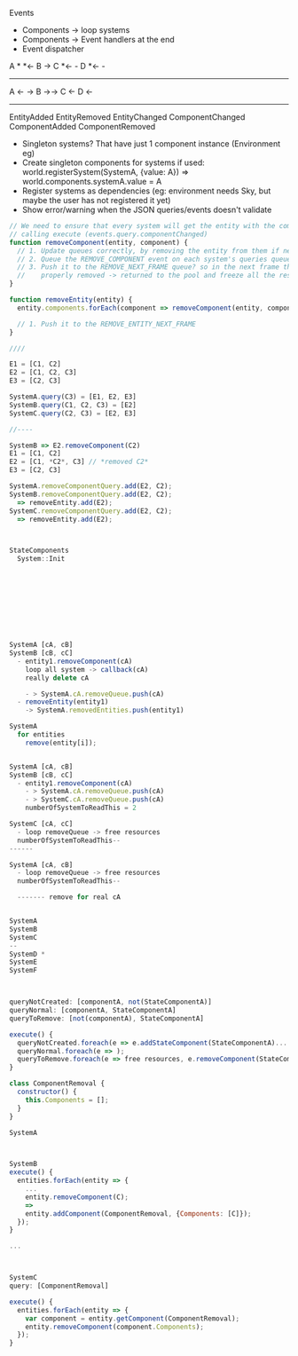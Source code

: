 Events
- Components -> loop systems
- Components -> Event handlers at the end
- Event dispatcher

A *   *<-
B ->
C *<- -
D *<- -
----  ----

A <- ->
B ->->
C <-
D <-
----    ----


EntityAdded
EntityRemoved
EntityChanged
ComponentChanged
ComponentAdded
ComponentRemoved

* Singleton systems? That have just 1 component instance (Environment eg)
* Create singleton components for systems if used: world.registerSystem(SystemA, {value: A}) => world.components.systemA.value = A
* Register systems as dependencies (eg: environment needs Sky, but maybe the user has not registered it yet)
* Show error/warning when the JSON queries/events doesn't validate

```javascript
// We need to ensure that every system will get the entity with the component's data when
// calling execute (events.query.componentChanged)
function removeComponent(entity, component) {
  // 1. Update queues correctly, by removing the entity from them if needed
  // 2. Queue the REMOVE_COMPONENT event on each system's queries queues
  // 3. Push it to the REMOVE_NEXT_FRAME queue? so in the next frame this will get
  //    properly removed -> returned to the pool and freeze all the resources
}

function removeEntity(entity) {
  entity.components.forEach(component => removeComponent(entity, component));

  // 1. Push it to the REMOVE_ENTITY_NEXT_FRAME
}

////

E1 = [C1, C2]
E2 = [C1, C2, C3]
E3 = [C2, C3]

SystemA.query(C3) = [E1, E2, E3]
SystemB.query(C1, C2, C3) = [E2]
SystemC.query(C2, C3) = [E2, E3]

//----

SystemB => E2.removeComponent(C2)
E1 = [C1, C2]
E2 = [C1, *C2*, C3] // *removed C2*
E3 = [C2, C3]

SystemA.removeComponentQuery.add(E2, C2);
SystemB.removeComponentQuery.add(E2, C2);
  => removeEntity.add(E2);
SystemC.removeComponentQuery.add(E2, C2);
  => removeEntity.add(E2);



StateComponents
  System::Init










SystemA [cA, cB]
SystemB [cB, cC]
  - entity1.removeComponent(cA)
    loop all system -> callback(cA)
    really delete cA

    - > SystemA.cA.removeQueue.push(cA)
  - removeEntity(entity1)
    -> SystemA.removedEntities.push(entity1)

SystemA
  for entities
    remove(entity[i]);


SystemA [cA, cB]
SystemB [cB, cC]
  - entity1.removeComponent(cA)
    - > SystemA.cA.removeQueue.push(cA)
    - > SystemC.cA.removeQueue.push(cA)
    numberOfSystemToReadThis = 2

SystemC [cA, cC]
  - loop removeQueue -> free resources
  numberOfSystemToReadThis--
------

SystemA [cA, cB]
  - loop removeQueue -> free resources
  numberOfSystemToReadThis--

  ------- remove for real cA


SystemA
SystemB
SystemC
--
SystemD *
SystemE
SystemF



queryNotCreated: [componentA, not(StateComponentA)]
queryNormal: [componentA, StateComponentA]
queryToRemove: [not(componentA), StateComponentA]

execute() {
  queryNotCreated.foreach(e => e.addStateComponent(StateComponentA)....);
  queryNormal.foreach(e => );
  queryToRemove.foreach(e => free resources, e.removeComponent(StateComponentA));
}

class ComponentRemoval {
  constructor() {
    this.Components = [];
  }
}

SystemA



SystemB
execute() {
  entities.forEach(entity => {
    ...
    entity.removeComponent(C);
    =>
    entity.addComponent(ComponentRemoval, {Components: [C]});
  });
}

...



SystemC
query: [ComponentRemoval]

execute() {
  entities.forEach(entity => {
    var component = entity.getComponent(ComponentRemoval);
    entity.removeComponent(component.Components);
  });
}
